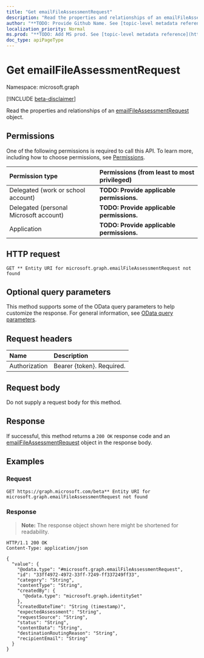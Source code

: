 ```yaml
---
title: "Get emailFileAssessmentRequest"
description: "Read the properties and relationships of an emailFileAssessmentRequest object."
author: "**TODO: Provide Github Name. See [topic-level metadata reference](https://msgo.azurewebsites.net/add/document/guidelines/metadata.html#topic-level-metadata)**"
localization_priority: Normal
ms.prod: "**TODO: Add MS prod. See [topic-level metadata reference](https://msgo.azurewebsites.net/add/document/guidelines/metadata.html#topic-level-metadata)**"
doc_type: apiPageType
---
```


# Get emailFileAssessmentRequest
Namespace: microsoft.graph

[!INCLUDE [beta-disclaimer](../../includes/beta-disclaimer.md)]

Read the properties and relationships of an [emailFileAssessmentRequest](../resources/emailfileassessmentrequest.md) object.

## Permissions
One of the following permissions is required to call this API. To learn more, including how to choose permissions, see [Permissions](/graph/permissions-reference).

|Permission type|Permissions (from least to most privileged)|
|:---|:---|
|Delegated (work or school account)|**TODO: Provide applicable permissions.**|
|Delegated (personal Microsoft account)|**TODO: Provide applicable permissions.**|
|Application|**TODO: Provide applicable permissions.**|

## HTTP request

<!-- {
  "blockType": "ignored"
}
-->
``` http
GET ** Entity URI for microsoft.graph.emailFileAssessmentRequest not found
```

## Optional query parameters
This method supports some of the OData query parameters to help customize the response. For general information, see [OData query parameters](/graph/query-parameters).

## Request headers
|Name|Description|
|:---|:---|
|Authorization|Bearer {token}. Required.|

## Request body
Do not supply a request body for this method.

## Response

If successful, this method returns a `200 OK` response code and an [emailFileAssessmentRequest](../resources/emailfileassessmentrequest.md) object in the response body.

## Examples

### Request
<!-- {
  "blockType": "request",
  "name": "get_emailfileassessmentrequest"
}
-->
``` http
GET https://graph.microsoft.com/beta** Entity URI for microsoft.graph.emailFileAssessmentRequest not found
```


### Response
>**Note:** The response object shown here might be shortened for readability.
<!-- {
  "blockType": "response",
  "truncated": true,
  "@odata.type": "microsoft.graph.emailFileAssessmentRequest"
}
-->
``` http
HTTP/1.1 200 OK
Content-Type: application/json

{
  "value": {
    "@odata.type": "#microsoft.graph.emailFileAssessmentRequest",
    "id": "33ff4972-4972-33ff-7249-ff337249ff33",
    "category": "String",
    "contentType": "String",
    "createdBy": {
      "@odata.type": "microsoft.graph.identitySet"
    },
    "createdDateTime": "String (timestamp)",
    "expectedAssessment": "String",
    "requestSource": "String",
    "status": "String",
    "contentData": "String",
    "destinationRoutingReason": "String",
    "recipientEmail": "String"
  }
}
```

